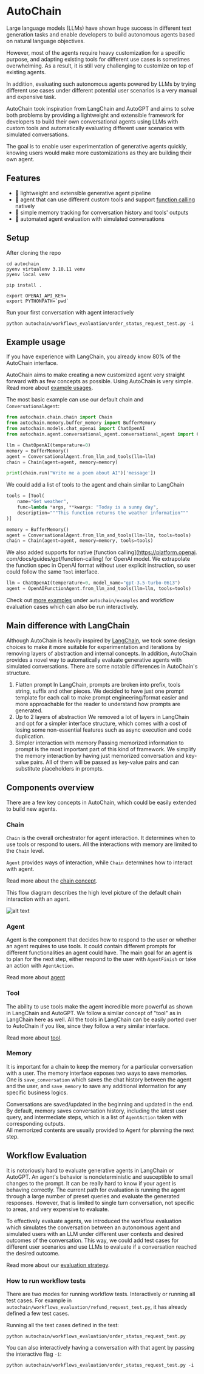 # AutoChain

Large language models (LLMs) have shown huge success in different text generation tasks and
enable developers to build autonomous agents based on natural language objectives.

However, most of the agents require heavy customization for a specific purpose, and adapting
existing tools for different use cases is sometimes overwhelming. As a result, it is
still very challenging to customize on top of existing agents.

In addition, evaluating such autonomous agents powered by LLMs by trying different use
cases under different potential user scenarios is a very manual and expensive task.

AutoChain took inspiration from LangChain and AutoGPT and aims to solve
both problems by providing a lightweight and extensible framework
for developers to build their own conversational agents using LLMs with custom tools and
automatically evaluating different user scenarios with simulated conversations.

The goal is to enable user experimentation of generative agents quickly, knowing users would
make more customizations as they are building their own agent.

## Features

- 🚀 lightweight and extensible generative agent pipeline
- 🔗 agent that can use different custom tools and support [function calling](https://platform.openai.com/docs/guides/gpt/function-calling) natively
- 💾 simple memory tracking for conversation history and tools' outputs
- 🤖 automated agent evaluation with simulated conversations

## Setup

After cloning the repo

```shell
cd autochain
pyenv virtualenv 3.10.11 venv
pyenv local venv

pip install .

export OPENAI_API_KEY=
export PYTHONPATH=`pwd`
```

Run your first conversation with agent interactively

```shell
python autochain/workflows_evaluation/order_status_request_test.py -i
```

## Example usage

If you have experience with LangChain, you already know 80% of the AutoChain interface.

AutoChain aims to make creating a new customized agent very straight forward with as few
concepts as possible. Using AutoChain is very simple.
Read more about [example usages](./docs/examples.md).

The most basic example can use our default chain and `ConversationalAgent`:

```python
from autochain.chain.chain import Chain
from autochain.memory.buffer_memory import BufferMemory
from autochain.models.chat_openai import ChatOpenAI
from autochain.agent.conversational_agent.conversational_agent import ConversationalAgent

llm = ChatOpenAI(temperature=0)
memory = BufferMemory()
agent = ConversationalAgent.from_llm_and_tools(llm=llm)
chain = Chain(agent=agent, memory=memory)

print(chain.run("Write me a poem about AI")['message'])
```

We could add a list of tools to the agent and chain similar to LangChain

```python
tools = [Tool(
    name="Get weather",
    func=lambda *args, **kwargs: "Today is a sunny day",
    description="""This function returns the weather information"""
)]

memory = BufferMemory()
agent = ConversationalAgent.from_llm_and_tools(llm=llm, tools=tools)
chain = Chain(agent=agent, memory=memory, tools=tools)
```

We also added supports for native [function calling](https://platform.openai. com/docs/guides/gpt/function-calling) 
for OpenAI model. We extrapolate the function spec in OpenAI format without user explicit 
instruction, so user could follow the same `Tool` interface.   

```python
llm = ChatOpenAI(temperature=0, model_name="gpt-3.5-turbo-0613")
agent = OpenAIFunctionAgent.from_llm_and_tools(llm=llm, tools=tools)
```

Check out [more examples](./docs/examples.md) under `autochain/examples` and workflow evaluation
cases which can
also be run interactively.

## Main difference with LangChain

Although AutoChain is heavily inspired by [LangChain](https://github.com/hwchase17/langchain),
we took some design choices to make it more suitable for experimentation and iterations by
removing layers of abstraction and internal concepts.
In addition, AutoChain provides a novel way to automatically evaluate generative agents with
simulated conversations.
There are some notable differences in AutoChain's structure.

1. Flatten prompt
   In LangChain, prompts are broken into prefix, tools string, suffix and other pieces. We
   decided to have just one prompt template for each call to make prompt engineering/format
   easier and more approachable for the reader to understand how prompts are generated.
2. Up to 2 layers of abstraction
   We removed a lot of layers in LangChain and opt for a simpler interface structure, which
   comes with a cost of losing some non-essential features such as async execution and code
   duplication.
3. Simpler interaction with memory
   Passing memorized information to prompt is the most important part of this kind of framework.
   We simplify the memory interaction by having just memorized conversation and key-value pairs. All
   of them will be passed as key-value pairs and can substitute placeholders in prompts.

## Components overview

There are a few key concepts in AutoChain, which could be easily extended to build new agents.

### Chain

`Chain` is the overall orchestrator for agent interaction. It determines when to use tools or respond
to users. All the interactions with memory are limited to the `Chain` level.

`Agent` provides ways of interaction, while `Chain` determines how to
interact with agent.

Read more about the [chain concept](./docs/chain.md).

This flow diagram describes the high level picture of the default chain interaction with an agent.

![alt text](./docs/img/autochain.drawio.png)

### Agent

Agent is the component that decides how to respond to the user or whether an agent requires to use tools.
It could contain different prompts for different functionalities an agent could have. The main goal
for an agent is to plan for the next step, either respond to the user with `AgentFinish` or take an
action with `AgentAction`.

Read more about [agent](./docs/agent.md)

### Tool

The ability to use tools make the agent incredible more powerful as shown in LangChain and
AutoGPT. We follow a similar concept of "tool" as in LangChain here as well.
All the tools in LangChain can be easily ported over to AutoChain if you like, since they follow
a very similar interface.

Read more about [tool](./docs/tools.md).

### Memory

It is important for a chain to keep the memory for a particular conversation with a user. The memory
interface exposes two ways to save memories. One is `save_conversation` which saves the chat
history between the agent and the user, and `save_memory` to save any additional information 
for any specific business logics.

Conversations are saved/updated in the beginning and updated in the end. By default, memory 
saves conversation history, including the latest user query, and intermediate steps, which is a 
list of `AgentAction` taken with corresponding outputs.  
All memorized contents are usually provided to Agent for planning the next step.

## Workflow Evaluation

It is notoriously hard to evaluate generative agents in LangChain or AutoGPT. An agent's behavior
is nondeterministic and susceptible to small changes to the prompt. It can be really hard to
know if your agent is behaving correctly. The current path for evaluation is running the agent
through a large number of preset queries and evaluate the generated responses. However, that is
limited to single turn conversation, not specific to areas, and very expensive to evaluate.

To effectively evaluate agents, we introduced the workflow evaluation
which simulates the conversation between an autonomous agent and simulated users with an LLM under
different user contexts and desired outcomes of the conversation. This way, we could add test
cases for different user scenarios and use LLMs to evaluate if a conversation reached the desired
outcome.

Read more about our [evaluation strategy](./docs/workflow_evaluation.md).

### How to run workflow tests

There are two modes for running workflow tests. Interactively or running all test cases.
For example in `autochain/workflows_evaluation/refund_request_test.py`, it has already defined
a few test cases.

Running all the test cases defined in the test:

```shell
python autochain/workflows_evaluation/order_status_request_test.py
```

You can also interactively having a conversation with that agent by passing the interactive
flag `-i`:

```shell
python autochain/workflows_evaluation/order_status_request_test.py -i
```
